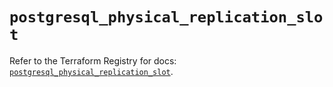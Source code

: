 # `postgresql_physical_replication_slot`

Refer to the Terraform Registry for docs: [`postgresql_physical_replication_slot`](https://registry.terraform.io/providers/nitrikx/postgresql/1.21.2/docs/resources/physical_replication_slot).
